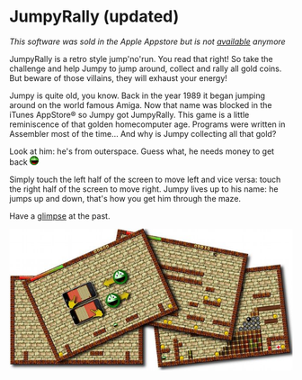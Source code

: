 # JumpyRally (updated) #

*This software was sold in the Apple Appstore but is not [available](./20120922--1.md) anymore*

JumpyRally is a retro style jump'no'run. You read that right! So take the challenge and help Jumpy to jump around, collect and rally all gold coins. But beware of those villains, they will exhaust your energy!

Jumpy is quite old, you know. Back in the year 1989 it began jumping around on the world famous Amiga. Now that name was blocked in the iTunes AppStore® so Jumpy got JumpyRally. This game is a little reminiscence of that golden homecomputer age. Programs were written in Assembler most of the time...
And why is Jumpy collecting all that gold?

Look at him: he's from outerspace. Guess what, he needs money to get back ![](./gfx/40.png)

Simply touch the left half of the screen to move left and vice versa: touch the right half of the screen to move right. Jumpy lives up to his name: he jumps up and down, that's how you get him through the maze.

Have a [glimpse](./20120601--3.md) at the past.

![](./gfx/41.jpg)